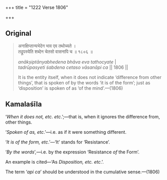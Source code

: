 +++
title = "1222 Verse 1806"

+++
## Original 
>
> अनाक्षिप्तान्यभेदेन भाव एव तथोच्यते ।  
> तद्रूपस्येति शब्देन चेतसो वासनापि च ॥ १८०६ ॥ 
>
> *anākṣiptānyabhedena bhāva eva tathocyate* \|  
> *tadrūpasyeti śabdena cetaso vāsanāpi ca* \|\| 1806 \|\| 
>
> It is the entity itself, when it does not indicate ‘difference from other things’, that is spoken of by the words ‘it is of the form’; just as ‘disposition’ is spoken of as ‘of the mind’.—(1806)



## Kamalaśīla

‘*When it does not, etc*. *etc*.’;—that is, when it ignores the difference from, other things.

‘*Spoken of as, etc*.’—i.e. as if it were something different.

‘*It is of the form, etc*.’—‘It’ stands for ‘Resistance’.

‘*By* *the words*’,—i.e. by the expression ‘Resistance *of* the Form’.

An example is cited—‘As *Disposition, etc. etc*.’.

The term ‘*api ca*’ should be understood in the cumulative sense.—(1806)


